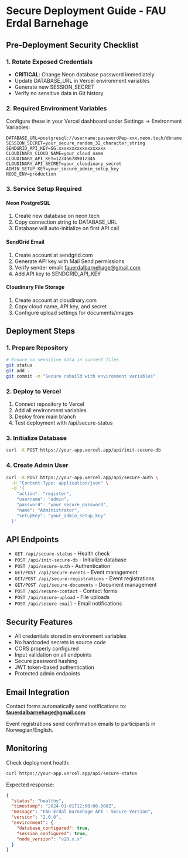 # Secure Deployment Guide - FAU Erdal Barnehage

## Pre-Deployment Security Checklist

### 1. Rotate Exposed Credentials
- **CRITICAL**: Change Neon database password immediately
- Update DATABASE_URL in Vercel environment variables
- Generate new SESSION_SECRET
- Verify no sensitive data in Git history

### 2. Required Environment Variables

Configure these in your Vercel dashboard under Settings → Environment Variables:

```
DATABASE_URL=postgresql://username:password@ep-xxx.neon.tech/dbname
SESSION_SECRET=your_secure_random_32_character_string
SENDGRID_API_KEY=SG.xxxxxxxxxxxxxxxxxx
CLOUDINARY_CLOUD_NAME=your_cloud_name
CLOUDINARY_API_KEY=123456789012345
CLOUDINARY_API_SECRET=your_cloudinary_secret
ADMIN_SETUP_KEY=your_secure_admin_setup_key
NODE_ENV=production
```

### 3. Service Setup Required

#### Neon PostgreSQL
1. Create new database on neon.tech
2. Copy connection string to DATABASE_URL
3. Database will auto-initialize on first API call

#### SendGrid Email
1. Create account at sendgrid.com
2. Generate API key with Mail Send permissions
3. Verify sender email: fauerdalbarnehage@gmail.com
4. Add API key to SENDGRID_API_KEY

#### Cloudinary File Storage
1. Create account at cloudinary.com
2. Copy cloud name, API key, and secret
3. Configure upload settings for documents/images

## Deployment Steps

### 1. Prepare Repository
```bash
# Ensure no sensitive data in current files
git status
git add .
git commit -m "Secure rebuild with environment variables"
```

### 2. Deploy to Vercel
1. Connect repository to Vercel
2. Add all environment variables
3. Deploy from main branch
4. Test deployment with /api/secure-status

### 3. Initialize Database
```bash
curl -X POST https://your-app.vercel.app/api/init-secure-db
```

### 4. Create Admin User
```bash
curl -X POST https://your-app.vercel.app/api/secure-auth \
  -H "Content-Type: application/json" \
  -d '{
    "action": "register",
    "username": "admin",
    "password": "your_secure_password",
    "name": "Administrator",
    "setupKey": "your_admin_setup_key"
  }'
```

## API Endpoints

- `GET /api/secure-status` - Health check
- `POST /api/init-secure-db` - Initialize database
- `POST /api/secure-auth` - Authentication
- `GET/POST /api/secure-events` - Event management
- `GET/POST /api/secure-registrations` - Event registrations
- `GET/POST /api/secure-documents` - Document management
- `POST /api/secure-contact` - Contact forms
- `POST /api/secure-upload` - File uploads
- `POST /api/secure-email` - Email notifications

## Security Features

- All credentials stored in environment variables
- No hardcoded secrets in source code
- CORS properly configured
- Input validation on all endpoints
- Secure password hashing
- JWT token-based authentication
- Protected admin endpoints

## Email Integration

Contact forms automatically send notifications to: **fauerdalbarnehage@gmail.com**

Event registrations send confirmation emails to participants in Norwegian/English.

## Monitoring

Check deployment health:
```bash
curl https://your-app.vercel.app/api/secure-status
```

Expected response:
```json
{
  "status": "healthy",
  "timestamp": "2024-01-01T12:00:00.000Z",
  "message": "FAU Erdal Barnehage API - Secure Version",
  "version": "2.0.0",
  "environment": {
    "database_configured": true,
    "session_configured": true,
    "node_version": "v20.x.x"
  }
}
```